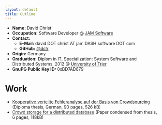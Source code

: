 ```yaml
---
layout: default
title: Outline
---
```

- **Name:** David Christ
- **Occupation:** Software Developer @ <a href="http://jam-software.com/" target="_blank">JAM Software</a>
- **Contact:**
  - **E-Mail:** david DOT christ AT jam DASH software DOT com
  - **GitHub:** [@dctr](https://github.com/dctr "github.com / dctr")
- **Origin:** Germany
- **Graduation:** Diplom in IT, Specialization: System Software and Distributed Systems, 2012 @ <a href="http://www.uni-trier.de/" target="_blank">University of Trier</a>
- **GnuPG Public Key ID:** 0xBD7AD679


# Work

- [Kooperative verteilte Fehleranalyse auf der Basis von Crowdsourcing](/downloads/kooperative-verteilte-fehleranalyse-auf-der-basis-von-crowdsourcing.pdf) (Diploma thesis, German, 90 pages, 526 kB)
- [Crowd storage for a distributed database](/downloads/crowd-storage-for-a-distributed-database.pdf) (Paper condensed from thesis, 6 pages, 118kB)
